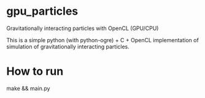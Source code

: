 gpu_particles
==============
Gravitationally interacting particles with OpenCL (GPU/CPU)

This is a simple python (with python-ogre) + C + OpenCL implementation of simulation of gravitationally interacting particles.

How to run
==============
make && main.py
